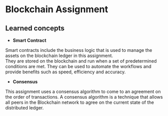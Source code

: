 # Blockchain Assignment

## Learned concepts

* **Smart Contract**

Smart contracts include the business logic that is used to manage the assets on the blockchain ledger in this assignment.  
They are stored on the blockchain and run when a set of predetermined conditions are met. 
They can be used to automate the workflows and provide benefits such as speed, efficiency and accuracy.

* **Consensus**

This assignment uses a consensus algorithm to come to an agreement on the order of transactions. 
A consensus algorithm is a technique that allows all peers in the Blockchain network to agree on the current state of the distributed ledger.